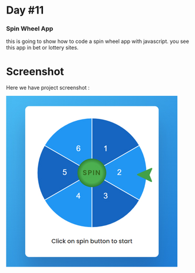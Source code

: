 # Day #11

### Spin Wheel App
 this is going to show how to code a spin wheel app with javascript. you see this app in bet or lottery sites.

# Screenshot
Here we have project screenshot :


![screenshot](screenshot.jpg)